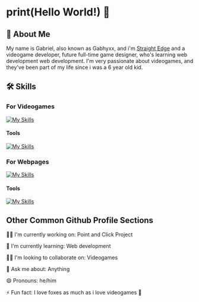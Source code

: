# print(Hello World!) 👋


## 🚀 About Me

My name is Gabriel, also known as Gabhyxx, and i'm [Straight Edge](https://en.wikipedia.org/wiki/Straight_edge) and a videogame developer, future full-time game designer, who's learning web development web development. I'm very passionate about videogames, and they've been part of my life since i was a 6 year old kid.

## 🛠 Skills
### For Videogames
[![My Skills](https://skillicons.dev/icons?i=unity,cs,unreal)](https://skillicons.dev)
#### Tools
[![My Skills](https://skillicons.dev/icons?i=visualstudio)](https://skillicons.dev)
### For Webpages
[![My Skills](https://skillicons.dev/icons?i=js,css,html)](https://skillicons.dev)
#### Tools
[![My Skills](https://skillicons.dev/icons?i=vscode,postman)](https://skillicons.dev)



## Other Common Github Profile Sections
👩‍💻 I'm currently working on: Point and Click Project

🧠 I'm currently learning: Web development

👯‍♀️ I'm looking to collaborate on: Videogames

💬 Ask me about: Anything

😄 Pronouns: he/him

⚡️ Fun fact: I love foxes as much as i love videogames 🦊
